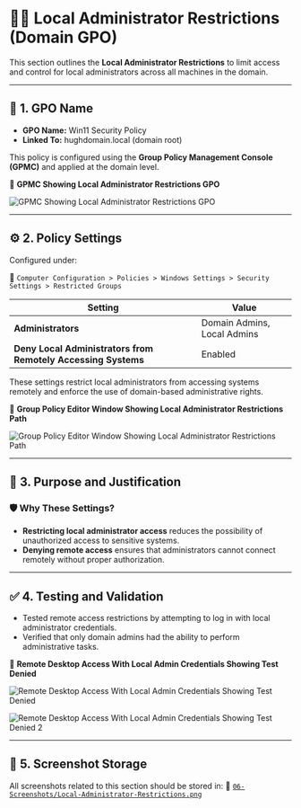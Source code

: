 # 👨‍💻 Local Administrator Restrictions (Domain GPO)

This section outlines the **Local Administrator Restrictions** to limit access and control for local administrators across all machines in the domain.

---

## 📛 1. GPO Name

- **GPO Name:** Win11 Security Policy
- **Linked To:** hughdomain.local (domain root)

This policy is configured using the **Group Policy Management Console (GPMC)** and applied at the domain level.

📸 **GPMC Showing Local Administrator Restrictions GPO**

![GPMC Showing Local Administrator Restrictions GPO](https://github.com/user-attachments/assets/1ef8739a-0e6a-4708-8851-14aacd1dd13e)

---

## ⚙️ 2. Policy Settings

Configured under:

  📂 `Computer Configuration > Policies > Windows Settings > Security Settings > Restricted Groups`

| Setting                                                       | Value                       |
|---------------------------------------------------------------|-----------------------------|
| **Administrators**                                            | Domain Admins, Local Admins |
| **Deny Local Administrators from Remotely Accessing Systems** | Enabled                     |

These settings restrict local administrators from accessing systems remotely and enforce the use of domain-based administrative rights.

📸 **Group Policy Editor Window Showing Local Administrator Restrictions Path**

![Group Policy Editor Window Showing Local Administrator Restrictions Path](https://github.com/user-attachments/assets/6dcc0043-1f3a-40e2-a156-29e8b427d46a)

---

## 📌 3. Purpose and Justification

### 🛡️ Why These Settings?

- **Restricting local administrator access** reduces the possibility of unauthorized access to sensitive systems.
- **Denying remote access** ensures that administrators cannot connect remotely without proper authorization.

---

## ✅ 4. Testing and Validation

- Tested remote access restrictions by attempting to log in with local administrator credentials.
- Verified that only domain admins had the ability to perform administrative tasks.

📸 **Remote Desktop Access With Local Admin Credentials Showing Test Denied**

![Remote Desktop Access With Local Admin Credentials Showing Test Denied](https://github.com/user-attachments/assets/8393a084-ff77-4a2a-9b7f-903c64103cd8)

![Remote Desktop Access With Local Admin Credentials Showing Test Denied 2](https://github.com/user-attachments/assets/af762531-4192-48ed-9cbc-bb12c644a288)

---

## 📁 5. Screenshot Storage

All screenshots related to this section should be stored in:
📂 [`06-Screenshots/Local-Administrator-Restrictions.png`](https://github.com/Hugh-Kumbi/Hugh-Kumbi-Active-Directory-Lab/blob/main/06-Screenshots/VII.%20Password-Policy/README.md)
